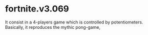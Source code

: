 # fortnite.v3.069
It consist in a 4-players game which is controlled by potentiometers. Basically, it reproduces the mythic pong-game, 
